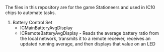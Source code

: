 The files in this repository are for the game Stationeers and used in IC10 chips to automate tasks. 

1. Battery Control Set
   - ICMainBatteryAvgDisplay
   - ICRemoteBatteryAvgDisplay - Reads the average battery ratio from the local network, transmits it to a remote receiver, receives an updated running average, and then displays that value on an LED
